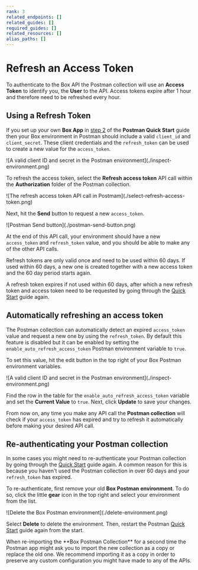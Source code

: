 ```yaml
---
rank: 3
related_endpoints: []
related_guides: []
required_guides: []
related_resources: []
alias_paths: []
---
```


<!-- alex disable postman-postwoman -->

# Refresh an Access Token

To authenticate to the Box API the Postman collection will use an **Access
Token** to identify you, the **User** to the API. Access tokens expire after 1
hour and therefore need to be refreshed every hour.

## Using a Refresh Token

If you set up your own **Box App** in [step
2](g://tooling/postman/quick-start/configure-box-app) of the **Postman Quick
Start** guide then your Box environment in Postman should include a valid
`client_id` and `client_secret`. These client credentials and the
`refresh_token` can be used to create a new value for the `access_token`.

<ImageFrame border center shadow>
  ![A valid client ID and secret in the Postman environment](./inspect-environment.png)
</ImageFrame>

To refresh the access token, select the **Refresh access token** API call within
the **Authorization** folder of the Postman collection.

<ImageFrame border center shadow>
  ![The refresh access token API call in Postmam](./select-refresh-access-token.png)
</ImageFrame>

Next, hit the **Send** button to request a new `access_token`.

<ImageFrame border center shadow>
  ![Postman Send button](./postman-send-button.png)
</ImageFrame>

At the end of this API call, your environment should have a new `access_token`
and `refresh_token` value, and you should be able to make any of the other API
calls.

<Message warning>
  Refresh tokens are only valid once and need to be used within 60 days. If used
  within 60 days, a new one is created together with a new access token and the
  60 day period starts again.

  A refresh token expires if not used within 60 days, after which a new refresh token
  and access token need to be requested by going through the [Quick
  Start](g://tooling/postman/quick-start) guide again.
</Message>

## Automatically refreshing an access token

The Postman collection can automatically detect an expired `access_token` value
and request a new one by using the `refresh_token`. By default this feature is
disabled but it can be enabled by setting the `enable_auto_refresh_access_token`
Postman environment variable to `true`.

To set this value, hit the edit button in the top right of your Box Postman
environment variables.

<ImageFrame border center shadow>
  ![A valid client ID and secret in the Postman environment](./inspect-environment.png)
</ImageFrame>

Find the row in the table for the `enable_auto_refresh_access_token` variable
and set the **Current Value** to `true`. Next, click **Update** to save your
changes.

From now on, any time you make any API call the **Postman collection** will
check if your `access_token` has expired and try to refresh it automatically
before making your desired API call.

## Re-authenticating your Postman collection

In some cases you might need to re-authenticate your Postman collection by going
through the [Quick Start](g://tooling/postman/quick-start) guide again. A common
reason for this is because you haven't used the Postman collection in over 60
days and your `refresh_token` has expired.

To re-authenticate, first remove your old **Box Postman environment**. To do so,
click the little **gear** icon in the top right and select your environment from
the list.

<ImageFrame border center shadow>
  ![Delete the Box Postman environment](./delete-environment.png)
</ImageFrame>

Select **Delete** to delete the environment. Then, restart the Postman [Quick
Start](g://tooling/postman/quick-start) guide again from the start.

<Message warning>
  When re-importing the **Box Postman Collection** for a second time the Postman
  app might ask you to import the new collection as a copy or replace the old
  one. We recommend importing it as a copy in order to preserve any custom
  configuration you might have made to any of the APIs.
</Message>
